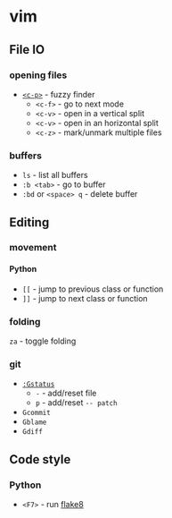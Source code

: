 # vim

## File IO

### opening files

* [`<c-p>`](https://github.com/kien/ctrlp.vim#basic-usage) - fuzzy finder
  - `<c-f>` - go to next mode
  - `<c-v>` - open in a vertical split
  - `<c-v>` - open in an horizontal split
  - `<c-z>` - mark/unmark multiple files
  
### buffers

* `ls` - list all buffers
* `:b <tab>` - go to buffer
* `:bd` or `<space> q` - delete buffer

## Editing

### movement

#### Python

* `[[` - jump to previous class or function
* `]]` - jump to next class or function

### folding

`za` - toggle folding

### git

* [`:Gstatus`](https://github.com/tpope/vim-fugitive)
  - `-` - add/reset file
  - `p` - add/reset `-- patch` 
* `Gcommit`
* `Gblame`
* `Gdiff`

## Code style

### Python

* `<F7>` - run [flake8](https://github.com/pycqa/flake8/)
